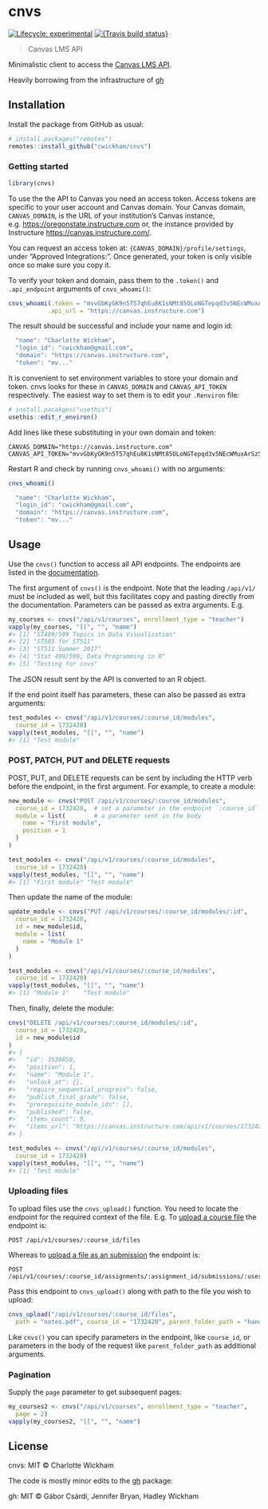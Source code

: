 
<!-- README.md is generated from README.Rmd. Please edit that file -->

# cnvs

<!-- badges: start -->

[![Lifecycle:
experimental](https://img.shields.io/badge/lifecycle-experimental-orange.svg)](https://www.tidyverse.org/lifecycle/#experimental)
[![{Travis build
status}](https://travis-ci.org/cwickham/cnvs.svg?branch=master)](https://travis-ci.org/cwickham/cnvs)
<!-- badges: end -->

> Canvas LMS API

Minimalistic client to access the [Canvas LMS
API](https://canvas.instructure.com/doc/api/index.html).

Heavily borrowing from the infrastructure of
[gh](https://github.com/r-lib/gh)

## Installation

Install the package from GitHub as usual:

``` r
# install.packages("remotes")
remotes::install_github("cwickham/cnvs")
```

### Getting started

``` r
library(cnvs)
```

To use the the API to Canvas you need an access token. Access tokens are
specific to your user account and Canvas domain. Your Canvas domain,
`CANVAS_DOMAIN`, is the URL of your institution’s Canvas instance,
e.g. <https://oregonstate.instructure.com> or, the instance provided by
Instructure <https://canvas.instructure.com/>.

You can request an access token at: `{CANVAS_DOMAIN}/profile/settings`,
under “Approved Integrations:”. Once generated, your token is only
visible once so make sure you copy it.

To verify your token and domain, pass them to the `.token()` and
`.api_endpoint` arguments of
`cnvs_whoami()`:

``` r
cnvs_whoami(.token = "mvvGbKyGK9n5T57qhEu8K1sNMt85OLoNGTepqd3v5NEcWMuxArSz5aaXppPjodr5eU",
           .api_url = "https://canvas.instructure.com")
```

The result should be successful and include your name and login id:

``` r
  "name": "Charlotte Wickham",
  "login_id": "cwickham@gmail.com",
  "domain": "https://canvas.instructure.com",
  "token": "mv..."
```

It is convenient to set environment variables to store your domain and
token. cnvs looks for these in `CANVAS_DOMAIN` and `CANVAS_API_TOKEN`
respectively. The easiest way to set them is to edit your `.Renviron`
file:

``` r
# install.pacakges("usethis")
usethis::edit_r_environ()
```

Add lines like these substituting in your own domain and token:

    CANVAS_DOMAIN="https://canvas.instructure.com"
    CANVAS_API_TOKEN="mvvGbKyGK9n5T57qhEu8K1sNMt85OLoNGTepqd3v5NEcWMuxArSz5aaXppPjodr5eU"

Restart R and check by running `cnvs_whoami()` with no arguments:

``` r
cnvs_whoami()
```

``` r
  "name": "Charlotte Wickham",
  "login_id": "cwickham@gmail.com",
  "domain": "https://canvas.instructure.com",
  "token": "mv..."
```

## Usage

Use the `cnvs()` function to access all API endpoints. The endpoints are
listed in the
[documentation](https://canvas.instructure.com/doc/api/index.html).

The first argument of `cnvs()` is the endpoint. Note that the leading
`/api/v1/` must be included as well, but this facilitates copy and
pasting directly from the documentation. Parameters can be passed as
extra arguments. E.g.

``` r
my_courses <- cnvs("/api/v1/courses", enrollment_type = "teacher")
vapply(my_courses, "[[", "", "name")
#> [1] "ST499/599 Topics in Data Visualization"
#> [2] "ST505 for ST511"                       
#> [3] "ST511 Summer 2017"                     
#> [4] "Stat 499/599, Data Programming in R"   
#> [5] "Testing for cnvs"
```

The JSON result sent by the API is converted to an R object.

If the end point itself has parameters, these can also be passed as
extra arguments:

``` r
test_modules <- cnvs("/api/v1/courses/:course_id/modules", 
  course_id = 1732420)
vapply(test_modules, "[[", "", "name")
#> [1] "Test module"
```

### POST, PATCH, PUT and DELETE requests

POST, PUT, and DELETE requests can be sent by including the HTTP verb
before the endpoint, in the first argument. For example, to create a
module:

``` r
new_module <- cnvs("POST /api/v1/courses/:course_id/modules",
  course_id = 1732420,  # set a parameter in the endpoint `:course_id`
  module = list(        # a parameter sent in the body
    name = "First module",
    position = 1
  )
)
```

``` r
test_modules <- cnvs("/api/v1/courses/:course_id/modules", 
  course_id = 1732420)
vapply(test_modules, "[[", "", "name")
#> [1] "First module" "Test module"
```

Then update the name of the module:

``` r
update_module <- cnvs("PUT /api/v1/courses/:course_id/modules/:id",
  course_id = 1732420,
  id = new_module$id,
  module = list(
    name = "Module 1"
  )
)
```

``` r
test_modules <- cnvs("/api/v1/courses/:course_id/modules", 
  course_id = 1732420)
vapply(test_modules, "[[", "", "name")
#> [1] "Module 1"    "Test module"
```

Then, finally, delete the module:

``` r
cnvs("DELETE /api/v1/courses/:course_id/modules/:id",
  course_id = 1732420,
  id = new_module$id
)
#> {
#>   "id": 3538850,
#>   "position": 1,
#>   "name": "Module 1",
#>   "unlock_at": {},
#>   "require_sequential_progress": false,
#>   "publish_final_grade": false,
#>   "prerequisite_module_ids": [],
#>   "published": false,
#>   "items_count": 0,
#>   "items_url": "https://canvas.instructure.com/api/v1/courses/1732420/modules/3538850/items"
#> }
```

``` r
test_modules <- cnvs("/api/v1/courses/:course_id/modules", 
  course_id = 1732420)
vapply(test_modules, "[[", "", "name")
#> [1] "Test module"
```

### Uploading files

To upload files use the `cnvs_upload()` function. You need to locate the
endpoint for the required context of the file. E.g. To [upload a course
file](https://canvas.instructure.com/doc/api/courses.html#method.courses.create_file)
the endpoint is:

    POST /api/v1/courses/:course_id/files 

Whereas to [upload a file as an
submission](https://canvas.instructure.com/doc/api/submissions.html#method.submissions_api.create_file)
the endpoint
    is:

    POST /api/v1/courses/:course_id/assignments/:assignment_id/submissions/:user_id/files

Pass this endpoint to `cnvs_upload()` along with path to the file you
wish to upload:

``` r
cnvs_upload("/api/v1/courses/:course_id/files",
  path = "notes.pdf", course_id = "1732420", parent_folder_path = "handouts/")
```

Like `cnvs()` you can specify parameters in the endpoint, like
`course_id`, or parameters in the body of the request like
`parent_folder_path` as additional arguments.

### Pagination

Supply the `page` parameter to get subsequent pages:

``` r
my_courses2 <- cnvs("/api/v1/courses", enrollment_type = "teacher",
  page = 2)
vapply(my_courses2, "[[", "", "name")
```

## License

cnvs: MIT © Charlotte Wickham

The code is mostly minor edits to the [gh](https://github.com/r-lib/gh)
package:

gh: MIT © Gábor Csárdi, Jennifer Bryan, Hadley Wickham
